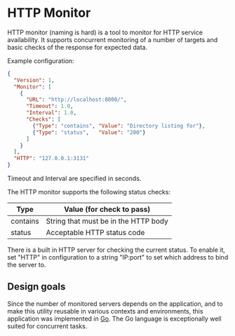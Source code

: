 # HTTP Monitor #

HTTP monitor (naming is hard) is a tool to monitor for HTTP service
availability. It supports concurrent monitoring of a number of targets
and basic checks of the response for expected data.

Example configuration:

```json
{
  "Version": 1,
  "Monitor": [
    {
      "URL": "http://localhost:8000/",
      "Timeout": 1.0,
      "Interval": 1.0,
      "Checks": [
        {"Type": "contains", "Value": "Directory listing for"},
        {"Type": "status",   "Value": "200"}
      ]
    }
  ],
  "HTTP": "127.0.0.1:3131"
}
```

Timeout and Interval are specified in seconds.

The HTTP monitor supports the following status checks:

Type     | Value (for check to pass)
---------|-------------------------------------
contains | String that must be in the HTTP body
status   | Acceptable HTTP status code

There is a built in HTTP server for checking the current status.
To enable it, set "HTTP" in configuration to a string "IP:port" to set
which address to bind the server to.

## Design goals ##

Since the number of monitored servers depends on the application,
and to make this utility reusable in various contexts
and environments, this application was implemented in
[Go](https://golang.org/). The Go language is exceptionally
well suited for concurrent tasks.
